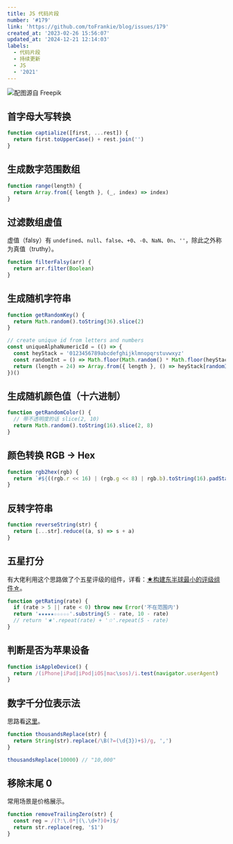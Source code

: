 ```yaml
---
title: JS 代码片段
number: '#179'
link: 'https://github.com/toFrankie/blog/issues/179'
created_at: '2023-02-26 15:56:07'
updated_at: '2024-12-21 12:14:03'
labels:
  - 代码片段
  - 持续更新
  - JS
  - '2021'
---
```

![配图源自 Freepik](https://cdn.jsdelivr.net/gh/toFrankie/blog@main/images/2024/12/1734754386261.jpg)

## 首字母大写转换

```js
function captialize([first, ...rest]) {
  return first.toUpperCase() + rest.join('')
}
```

## 生成数字范围数组

```js
function range(length) {
  return Array.from({ length }, (_, index) => index)
}
```

## 过滤数组虚值

虚值（falsy）有 `undefined`、`null`、`false`、`+0`、`-0`、`NaN`、`0n`、`''`，除此之外称为真值（truthy）。

```js
function filterFalsy(arr) {
  return arr.filter(Boolean)
}
```

## 生成随机字符串

```js
function getRandomKey() {
  return Math.random().toString(36).slice(2)
}

// create unique id from letters and numbers
const uniqueAlphaNumericId = (() => {
  const heyStack = '0123456789abcdefghijklmnopqrstuvwxyz'
  const randomInt = () => Math.floor(Math.random() * Math.floor(heyStack.length))
  return (length = 24) => Array.from({ length }, () => heyStack[randomInt()]).join('')
})()
```

## 生成随机颜色值（十六进制）

```js
function getRandomColor() {
  // 带不透明度的话 slice(2, 10)
  return Math.random().toString(16).slice(2, 8)
}
```

## 颜色转换 RGB → Hex

```js
function rgb2hex(rgb) {
  return `#${((rgb.r << 16) | (rgb.g << 8) | rgb.b).toString(16).padStart(6, '0')}`
}
```

## 反转字符串

```js
function reverseString(str) {
  return [...str].reduce((a, s) => s + a)
}
```

## 五星打分

有大佬利用这个思路做了个五星评级的组件，详看：[★构建东半球最小的评级组件☆](https://zhuanlan.zhihu.com/p/33464317)。

```js
function getRating(rate) {
  if (rate > 5 || rate < 0) throw new Error('不在范围内')
  return '★★★★★☆☆☆☆☆'.substring(5 - rate, 10 - rate)
  // return '★'.repeat(rate) + '☆'.repeat(5 - rate)
}
```

## 判断是否为苹果设备

```js
function isAppleDevice() {
  return /(iPhone|iPad|iPod|iOS|mac\sos)/i.test(navigator.userAgent)
}
```

## 数字千分位表示法

思路看[这里](https://github.com/toFrankie/blog/issues/134)。

```js
function thousandsReplace(str) {
  return String(str).replace(/\B(?=(\d{3})+$)/g, ',')
}

thousandsReplace(10000) // "10,000"
```

## 移除末尾 0

常用场景是价格展示。

```js
function removeTrailingZero(str) {
  const reg = /(?:\.0*|(\.\d+?)0+)$/
  return str.replace(reg, '$1')
}
```

